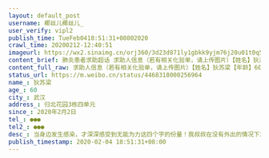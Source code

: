 ```yaml
---
layout: default_post
username: 椰丝儿椰丝儿_
user_verify: vipl2
publish_time: TueFeb0418:51:31+08002020
crawl_time: 20200212-12:40:51
imageurl: https://wx2.sinaimg.cn/orj360/3d23d871ly1gbkk9yjm76j20u01t0q51.jpg,https://wx1.sinaimg.cn/orj360/3d23d871ly1gbkkaazwmbj21400u0dlx.jpg,https://wx4.sinaimg.cn/orj360/3d23d871ly1gbkkaaeuhnj21400u0dio.jpg
content_brief: 肺炎患者求助超话 求助人信息（若有相关化验单，请上传图片）【姓名】狄苏梁【年龄】60【所在城市】武汉【所在小区、社区】归北花园3栋四单元【患病时间】2020年2月2日【联系方式】●●●【其他紧急联系人】●●●【病情描述】 当身边发生感染，才深深感受到无能为力这四个字的 ...全文
content_full_raw: 求助人信息（若有相关化验单，请上传图片）【姓名】狄苏梁【年龄】60【所在城市】武汉【所在小区、社区】归北花园3栋四单元【患病时间】2020年2月2日【联系方式】●●●【其他紧急联系人】●●●【病情描述】当身边发生感染，才深深感受到无能为力这四个字的份量！我叔叔在没有外出的情况下2月2号开始腹泻，浑身无力，没有发热，今天4号早上弟弟打电话说他开始呕血和便血，没有发热，无法下床，我们首先考虑消化道出血，联系120，被告知排队400多人急救车无法安排，弟弟只能自己开车把叔叔送到同济医院急诊内科就诊。急诊做ct排查发现合并肺部感染，不能进行止血治疗要求病人转到发热门诊，但是发热门诊今天的号已经没有了，也不接受病人治疗，但是他还在吐血啊。。没办法只能联系其他定点医院所有医院回复都是不收，我们就只能重头跟社区联系，社区告知让我们联系卫生服务中心，卫生服务中心说既然确诊疑是又这么危重她们也无法处理，上级医院也已经收满，让我们联系120询问哪里有可以接受病人的医院，联系120又被告知120排队病人有400多她们无法处理，她们也不知道哪里有医院可以调配，让我们联系市长热线12345，最后联系了市长热线，倒是仔细询问了病人情况，然后留了信息让我们等电话安排，这一等就是5个小时。。。没有回复，没有治疗，病人就这样躺在门诊大厅等待，并且还在吐血，不知道如果真是新冠感染这吐出来的血在空气中又会感染多少人，在层层打电话求助的过程中，120建议我们自己开车把病人带到每家定点医院去试看能不能运气好碰到哪家能收，这样的病人不断在吐血的病人能够自己满武汉的去找医院去碰运气么？目前还在同济医院排队等到做核酸筛查，等市长热线的安排，不知道新开的火神山要怎样的病人才能去，也不知道每天数据报道的增加的床位都在哪里，现在羡慕那些能躺在医院住院部接受治疗的病人，能做的只有等待。。。。之所以写了这么多，就是通过自己的经历告诉大家，不要侥幸不要出门，保护自己不要感染，现在能治疗的都是运气好的，大多数都是我们这样不管你有多危重，没有床位没有治疗，这个就是现实，切肤之痛！武汉
status_url: https://m.weibo.cn/status/4468318000256964
name_: 狄苏梁
age_: 60
city_: 武汉
address_: 归北花园3栋四单元
since_: 2020年2月2日
tel_: ●●●
tel2_: ●●●
desc_: 当身边发生感染，才深深感受到无能为力这四个字的份量！我叔叔在没有外出的情况下2月2号开始腹泻，浑身无力，没有发热，今天4号早上弟弟打电话说他开始呕血和便血，没有发热，无法下床，我们首先考虑消化道出血，联系120，被告知排队400多人急救车无法安排，弟弟只能自己开车把叔叔送到同济医院急诊内科就诊。急诊做ct排查发现合并肺部感染，不能进行止血治疗要求病人转到发热门诊，但是发热门诊今天的号已经没有了，也不接受病人治疗，但是他还在吐血啊。。没办法只能联系其他定点医院所有医院回复都是不收，我们就只能重头跟社区联系，社区告知让我们联系卫生服务中心，卫生服务中心说既然确诊疑是又这么危重她们也无法处理，上级医院也已经收满，让我们联系120询问哪里有可以接受病人的医院，联系120又被告知120排队病人有400多她们无法处理，她们也不知道哪里有医院可以调配，让我们联系市长热线12345，最后联系了市长热线，倒是仔细询问了病人情况，然后留了信息让我们等电话安排，这一等就是5个小时。。。没有回复，没有治疗，病人就这样躺在门诊大厅等待，并且还在吐血，不知道如果真是新冠感染这吐出来的血在空气中又会感染多少人，在层层打电话求助的过程中，120建议我们自己开车把病人带到每家定点医院去试看能不能运气好碰到哪家能收，这样的病人不断在吐血的病人能够自己满武汉的去找医院去碰运气么？目前还在同济医院排队等到做核酸筛查，等市长热线的安排，不知道新开的火神山要怎样的病人才能去，也不知道每天数据报道的增加的床位都在哪里，现在羡慕那些能躺在医院住院部接受治疗的病人，能做的只有等待。。。。之所以写了这么多，就是通过自己的经历告诉大家，不要侥幸不要出门，保护自己不要感染，现在能治疗的都是运气好的，大多数都是我们这样不管你有多危重，没有床位没有治疗，这个就是现实，切肤之痛！武汉
publish_timestamp: 2020-02-04 18:51:31+08:00
---
```

